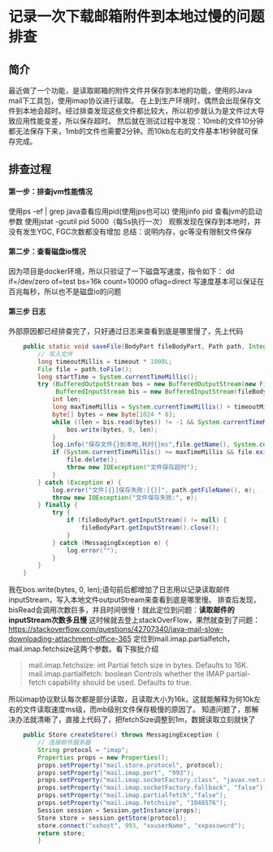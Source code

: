 # 记录一次下载邮箱附件到本地过慢的问题排查

## 简介
最近做了一个功能，是读取邮箱的附件文件并保存到本地的功能，使用的Java mail下工具包，使用imap协议进行读取。
在上到生产环境时，偶然会出现保存文件到本地会超时。经过排查发现这些文件都比较大，所以初步就认为是文件过大导致应用性能变差，所以保存超时。
然后就在测试过程中发现：10mb的文件10分钟都无法保存下来，1mb的文件也需要2分钟。而10kb左右的文件基本1秒钟就可保存完成。

## 排查过程
#### 第一步：排查jvm性能情况
使用ps -ef | grep java查看应用pid(使用jps也可以)
使用jinfo pid 查看jvm的启动参数
使用jstat -gcutil pid 5000（每5s执行一次）
观察发现在保存到本地时，并没有发生YGC, FGC次数都没有增加
总结：说明内存，gc等没有限制文件保存

#### 第二步：查看磁盘io情况
因为项目是docker环境，所以只验证了一下磁盘写速度，指令如下：
dd if=/dev/zero of=test bs=16k count=10000 oflag=direct
写速度基本可以保证在百兆每秒，所以也不是磁盘io的问题

#### 第三步 日志
外部原因都已经排查完了，只好通过日志来查看到底是哪里慢了，先上代码
```java
    public static void saveFile(BodyPart fileBodyPart, Path path, Integer timeout) throws IOException {
        // 写入文件
        long timeoutMillis = timeout * 1000L;
        File file = path.toFile();
        long startTime = System.currentTimeMillis();
        try (BufferedOutputStream bos = new BufferedOutputStream(new FileOutputStream(file));
             BufferedInputStream bis = new BufferedInputStream(fileBodyPart.getInputStream())) {
            int len;
            long maxTimeMillis = System.currentTimeMillis() + timeoutMillis;
            byte[] bytes = new byte[1024 * 8];
            while ((len = bis.read(bytes)) != -1 && System.currentTimeMillis() < maxTimeMillis) {
                bos.write(bytes, 0, len);
            }
            log.info("保存文件{}到本地,耗时{}ms",file.getName(), System.currentTimeMillis() - startTime);
            if (System.currentTimeMillis() >= maxTimeMillis && file.exists()) {
                file.delete();
                throw new IOException("文件保存超时");
            }
        } catch (Exception e) {
            log.error("文件[{}]保存失败:[{}]", path.getFileName(), e);
            throw new IOException("文件保存失败:", e);
        } finally {
            try {
                if (fileBodyPart.getInputStream() != null) {
                    fileBodyPart.getInputStream().close();
                }
            } catch (MessagingException e) {
                log.error("");
            }
        }
    }
```
我在bos.write(bytes, 0, len);语句前后都增加了日志用以记录读取邮件inputStream，写入本地文件outputStream来查看到底是哪里慢。
排查后发现，bisRead会调用次数巨多，并且时间很慢！就此定位到问题：**读取邮件的inputStream次数多且慢**
这时候就去登上stackOverFlow，果然就查到了问题：https://stackoverflow.com/questions/42707340/java-mail-slow-downloading-attachment-office-365
定位到mail.imap.partialfetch，mail.imap.fetchsize这两个参数。看下挨批介绍
> mail.imap.fetchsize:	int	Partial fetch size in bytes. Defaults to 16K.
> mail.imap.partialfetch:  boolean	Controls whether the IMAP partial-fetch capability should be used. Defaults to true.

所以imap协议默认每次都是部分读取，且读取大小为16k，这就能解释为何10k左右的文件读取速度ms级，而mb级别文件保存极慢的原因了。
知道问题了，那解决办法就清晰了，直接上代码了，把fetchSize调整到1m，数据读取立刻就快了
```java
    public Store createStore() throws MessagingException {
        // 连接邮件服务器
        String protocol = "imap";
        Properties props = new Properties();
        props.setProperty("mail.store.protocol", protocol);
        props.setProperty("mail.imap.port", "993");
        props.setProperty("mail.imap.socketFactory.class", "javax.net.ssl.SSLSocketFactory");
        props.setProperty("mail.imap.socketFactory.fallback", "false");
        props.setProperty("mail.imap.partialfetch","false");
        props.setProperty("mail.imap.fetchsize", "1048576");
        Session session = Session.getInstance(props);
        Store store = session.getStore(protocol);
        store.connect("xxhost", 993, "xxuserName", "xxpassword");
        return store;
        }
```




